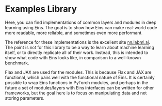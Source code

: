 # Examples Library

Here, you can find implementations of common layers and modules in deep learning using Eins. The
goal is to show how Eins can make real-world code more readable, more reliable, and sometimes even
more performant.

The reference for these implementations is the excellent site [nn.labml.ai](https://nn.labml.ai/).
The point is not for this library to be a way to learn about machine learning itself, or to directly
replicate all of their work. Instead, this is intended to show what code with Eins looks like, in
comparison to a well-known benchmark.

Flax and JAX are used for the modules. This is because Flax and JAX are functional, which pairs well
with the functional nature of Eins. It is certainly possible to wrap Eins functions in PyTorch
modules, and perhaps in the future a set of modules/layers with Eins interfaces can be written for
other frameworks, but the goal here is to focus on manipulating data and not storing parameters.